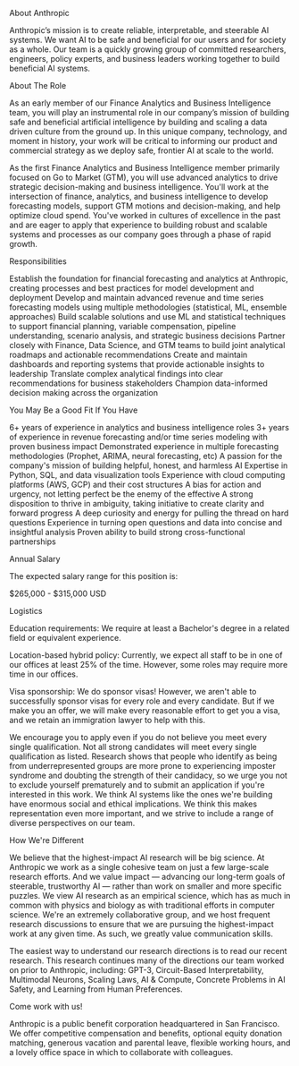 About Anthropic

Anthropic’s mission is to create reliable, interpretable, and steerable AI systems. We want AI to be safe and beneficial for our users and for society as a whole. Our team is a quickly growing group of committed researchers, engineers, policy experts, and business leaders working together to build beneficial AI systems.

About The Role

As an early member of our Finance Analytics and Business Intelligence team, you will play an instrumental role in our company’s mission of building safe and beneficial artificial intelligence by building and scaling a data driven culture from the ground up. In this unique company, technology, and moment in history, your work will be critical to informing our product and commercial strategy as we deploy safe, frontier AI at scale to the world.

As the first Finance Analytics and Business Intelligence member primarily focused on Go to Market (GTM), you will use advanced analytics to drive strategic decision-making and business intelligence. You'll work at the intersection of finance, analytics, and business intelligence to develop forecasting models, support GTM motions and decision-making, and help optimize cloud spend. You've worked in cultures of excellence in the past and are eager to apply that experience to building robust and scalable systems and processes as our company goes through a phase of rapid growth.

Responsibilities

Establish the foundation for financial forecasting and analytics at Anthropic, creating processes and best practices for model development and deployment
Develop and maintain advanced revenue and time series forecasting models using multiple methodologies (statistical, ML, ensemble approaches)
Build scalable solutions and use ML and statistical techniques to support financial planning, variable compensation, pipeline understanding, scenario analysis, and strategic business decisions
Partner closely with Finance, Data Science, and GTM teams to build joint analytical roadmaps and actionable recommendations
Create and maintain dashboards and reporting systems that provide actionable insights to leadership
Translate complex analytical findings into clear recommendations for business stakeholders
Champion data-informed decision making across the organization

You May Be a Good Fit If You Have

6+ years of experience in analytics and business intelligence roles
3+ years of experience in revenue forecasting and/or time series modeling with proven business impact
Demonstrated experience in multiple forecasting methodologies (Prophet, ARIMA, neural forecasting, etc)
A passion for the company's mission of building helpful, honest, and harmless AI
Expertise in Python, SQL, and data visualization tools
Experience with cloud computing platforms (AWS, GCP) and their cost structures
A bias for action and urgency, not letting perfect be the enemy of the effective
A strong disposition to thrive in ambiguity, taking initiative to create clarity and forward progress
A deep curiosity and energy for pulling the thread on hard questions
Experience in turning open questions and data into concise and insightful analysis
Proven ability to build strong cross-functional partnerships

Annual Salary

The expected salary range for this position is:

$265,000 - $315,000 USD

Logistics

Education requirements: We require at least a Bachelor's degree in a related field or equivalent experience.

Location-based hybrid policy: Currently, we expect all staff to be in one of our offices at least 25% of the time. However, some roles may require more time in our offices.

Visa sponsorship: We do sponsor visas! However, we aren't able to successfully sponsor visas for every role and every candidate. But if we make you an offer, we will make every reasonable effort to get you a visa, and we retain an immigration lawyer to help with this.

We encourage you to apply even if you do not believe you meet every single qualification. Not all strong candidates will meet every single qualification as listed. Research shows that people who identify as being from underrepresented groups are more prone to experiencing imposter syndrome and doubting the strength of their candidacy, so we urge you not to exclude yourself prematurely and to submit an application if you're interested in this work. We think AI systems like the ones we're building have enormous social and ethical implications. We think this makes representation even more important, and we strive to include a range of diverse perspectives on our team.

How We're Different

We believe that the highest-impact AI research will be big science. At Anthropic we work as a single cohesive team on just a few large-scale research efforts. And we value impact — advancing our long-term goals of steerable, trustworthy AI — rather than work on smaller and more specific puzzles. We view AI research as an empirical science, which has as much in common with physics and biology as with traditional efforts in computer science. We're an extremely collaborative group, and we host frequent research discussions to ensure that we are pursuing the highest-impact work at any given time. As such, we greatly value communication skills.

The easiest way to understand our research directions is to read our recent research. This research continues many of the directions our team worked on prior to Anthropic, including: GPT-3, Circuit-Based Interpretability, Multimodal Neurons, Scaling Laws, AI & Compute, Concrete Problems in AI Safety, and Learning from Human Preferences.

Come work with us!

Anthropic is a public benefit corporation headquartered in San Francisco. We offer competitive compensation and benefits, optional equity donation matching, generous vacation and parental leave, flexible working hours, and a lovely office space in which to collaborate with colleagues.